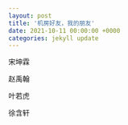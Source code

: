 ```yaml
---
layout: post
title: '机房好友，我的朋友'
date: 2021-10-11 00:00:00 +0000
categories: jekyll update
---
```


宋坤霖

赵禹翰

叶若虎

徐含轩
